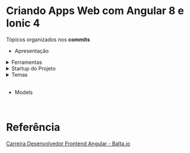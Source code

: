 # Criando Apps Web com Angular 8 e Ionic 4

Tópicos organizados nos **commits**

- Apresentação

<details><summary>Ferramentas</summary>

<br>

```ps
npm install -g @angular/cli
npm install -g ionic@5.2.4
```

```
ng version

Angular CLI: 12.2.12
Node: 16.14.0 (Unsupported)
Package Manager: npm 8.1.1
OS: win32 x64

Angular:
...

Package                      Version
------------------------------------------------------
@angular-devkit/architect    0.1202.12 (cli-only)
@angular-devkit/core         12.2.12 (cli-only)
@angular-devkit/schematics   12.2.12 (cli-only)
@schematics/angular          12.2.12 (cli-only)
```

```
ionic --version
5.2.4
```

</details>

<details><summary>Startup do Projeto</summary>

<br>

Mockoon

    Import/Export > Mockoon´s Format > Import from a file (JSON)
        ./assets/mockoon.json

Criar projeto com o nome **eshop** com o modelo **blank**

```
ionic start eshop blank
```

Arquivos diferenciados:

    src/
        theme/
            variables.scss
        global.scss

SCSS - Syntactically Awesome Style Sheet

</details>

<details><summary>Temas</summary>

<br>

```ps
ionic serve
```

https://ionicframework.com/

</details>

<br>

- Models

<br>

</details>

# Referência

[Carreira Desenvolvedor Frontend Angular - Balta.io](https://balta.io/carreiras/desenvolvedor-frontend-angular)
